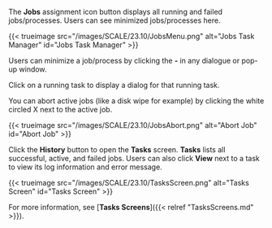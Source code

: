 &NewLine;

The **Jobs** <span class="material-icons">assignment</span> icon button displays all running and failed jobs/processes.
Users can see minimized jobs/processes here.

{{< trueimage src="/images/SCALE/23.10/JobsMenu.png" alt="Jobs Task Manager" id="Jobs Task Manager" >}}

Users can minimize a job/process by clicking the **-** in any dialogue or pop-up window.  

Click on a running task to display a dialog for that running task.

You can abort active jobs (like a disk wipe for example) by clicking the white circled X next to the active job.

{{< trueimage src="/images/SCALE/23.10/JobsAbort.png" alt="Abort Job" id="Abort Job" >}}

Click the **History** button to open the **Tasks** screen.
**Tasks** lists all successful, active, and failed jobs.
Users can also click **View** next to a task to view its log information and error message.

{{< trueimage src="/images/SCALE/23.10/TasksScreen.png" alt="Tasks Screen" id="Tasks Screen" >}}

For more information, see [**Tasks Screens**]({{< relref "TasksScreens.md" >}}).
